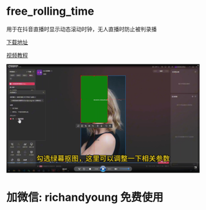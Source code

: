# free_rolling_time
用于在抖音直播时显示动态滚动时钟，无人直播时防止被判录播

 [下载地址](https://wwzs.lanzoup.com/i344g2iwv32j)

 [视频教程](https://www.bilibili.com/video/BV1k3kjYZEcW)


![图片介绍](https://github.com/mrxx/free_rolling_time/blob/main/source/20241218160808.png?raw=true)



# 加微信: richandyoung 免费使用
